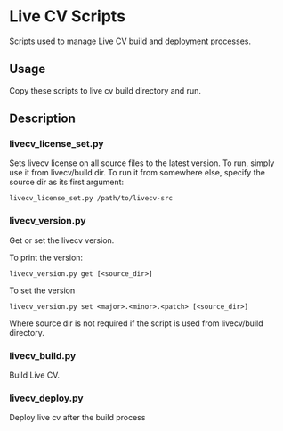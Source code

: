 # Live CV Scripts

Scripts used to manage Live CV build and deployment processes.

## Usage

Copy these scripts to live cv build directory and run.

## Description

### livecv_license_set.py

Sets livecv license on all source files to the latest version. To run, simply
use it from livecv/build dir. To run it from somewhere else, specify the source
dir as its first argument:

```
livecv_license_set.py /path/to/livecv-src
```

### livecv_version.py

Get or set the livecv version.

To print the version:

```
livecv_version.py get [<source_dir>]
```

To set the version

```
livecv_version.py set <major>.<minor>.<patch> [<source_dir>]
```

Where source dir is not required if the script is used from livecv/build directory.


### livecv_build.py

Build Live CV.



### livecv_deploy.py

Deploy live cv after the build process
